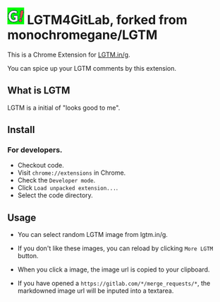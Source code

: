 # ![](images/icon38.png) LGTM4GitLab, forked from monochromegane/LGTM

This is a Chrome Extension for [LGTM.in/g](http://www.lgtm.in/).

You can spice up your LGTM comments by this extension.


## What is LGTM

LGTM is a initial of "looks good to me".

## Install

### For developers.

- Checkout code.
- Visit `chrome://extensions` in Chrome.
- Check the `Developer mode`.
- Click `Load unpacked extension...`.
- Select the code directory.

## Usage

- You can select random LGTM image from lgtm.in/g.
- If you don't like these images, you can reload by clicking `More LGTM` button.


- When you click a image, the image url is copied to your clipboard.
- If you have opened a `https://gitlab.com/*/merge_requests/*`, the markdowned image url will be inputed into a textarea.


